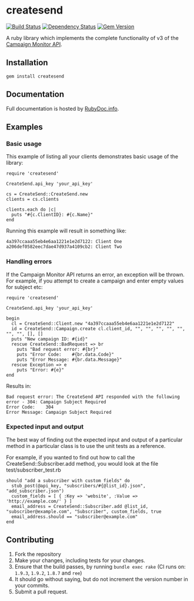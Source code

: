 # createsend
[![Build Status](https://secure.travis-ci.org/campaignmonitor/createsend-ruby.png)][travis] [![Dependency Status](https://gemnasium.com/campaignmonitor/createsend-ruby.png)][gemnasium] [![Gem Version](https://badge.fury.io/rb/createsend.png)][gembadge]

A ruby library which implements the complete functionality of v3 of the [Campaign Monitor API](http://www.campaignmonitor.com/api/).

[travis]: http://travis-ci.org/campaignmonitor/createsend-ruby
[gemnasium]: https://gemnasium.com/campaignmonitor/createsend-ruby
[gembadge]: http://badge.fury.io/rb/createsend

## Installation

    gem install createsend

## Documentation

Full documentation is hosted by [RubyDoc.info](http://rubydoc.info/gems/createsend/frames).

## Examples

### Basic usage
This example of listing all your clients demonstrates basic usage of the library:

    require 'createsend'

    CreateSend.api_key 'your_api_key'

    cs = CreateSend::CreateSend.new
    clients = cs.clients
    
    clients.each do |c|
      puts "#{c.ClientID}: #{c.Name}"
    end

Running this example will result in something like:

    4a397ccaaa55eb4e6aa1221e1e2d7122: Client One
    a206def0582eec7dae47d937a4109cb2: Client Two

### Handling errors
If the Campaign Monitor API returns an error, an exception will be thrown. For example, if you attempt to create a campaign and enter empty values for subject etc:

    require 'createsend'

    CreateSend.api_key 'your_api_key'

    begin
      cl = CreateSend::Client.new "4a397ccaaa55eb4e6aa1221e1e2d7122"
      id = CreateSend::Campaign.create cl.client_id, "", "", "", "", "", "", "", [], []
      puts "New campaign ID: #{id}"
      rescue CreateSend::BadRequest => br
        puts "Bad request error: #{br}"
        puts "Error Code:    #{br.data.Code}"
        puts "Error Message: #{br.data.Message}"
      rescue Exception => e
        puts "Error: #{e}"
    end

Results in:

    Bad request error: The CreateSend API responded with the following error - 304: Campaign Subject Required
    Error Code:    304
    Error Message: Campaign Subject Required

### Expected input and output
The best way of finding out the expected input and output of a particular method in a particular class is to use the unit tests as a reference.

For example, if you wanted to find out how to call the CreateSend::Subscriber.add method, you would look at the file test/subscriber_test.rb

    should "add a subscriber with custom fields" do
      stub_post(@api_key, "subscribers/#{@list_id}.json", "add_subscriber.json")
      custom_fields = [ { :Key => 'website', :Value => 'http://example.com/' } ]
      email_address = CreateSend::Subscriber.add @list_id, "subscriber@example.com", "Subscriber", custom_fields, true
      email_address.should == "subscriber@example.com"
    end

## Contributing
1. Fork the repository
2. Make your changes, including tests for your changes.
3. Ensure that the build passes, by running `bundle exec rake` (CI runs on: `1.9.3`, `1.9.2`, `1.8.7` and `ree`)
4. It should go without saying, but do not increment the version number in your commits.
5. Submit a pull request.
